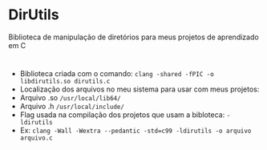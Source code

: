 # DirUtils
 Biblioteca de manipulação de diretórios para meus projetos de aprendizado em C
#
* Biblioteca criada com o comando: `clang -shared -fPIC -o libdirutils.so dirutils.c`
* Localização dos arquivos no meu sistema para usar com meus projetos:
* Arquivo .so `/usr/local/lib64/`
* Arquivo .h `/usr/local/include/`
* Flag usada na compilação dos projetos que usam a bibloteca: `-ldirutils`
* Ex: `clang -Wall -Wextra --pedantic -std=c99 -ldirutils -o arquivo arquivo.c`

